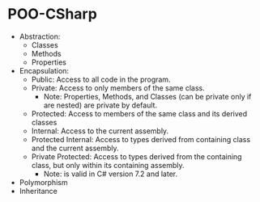 # POO-CSharp
- Abstraction: 
  - Classes
  - Methods
  - Properties
- Encapsulation: 
  - Public: Access to all code in the program.
  - Private: Access to only members of the same class.
     - Note: Properties, Methods, and Classes (can be private only if are nested) are private by default.
  - Protected: Access to members of the same class and its derived classes
  - Internal: Access to the current assembly.
  - Protected Internal: Access to types derived from containing class and the current assembly.
  - Private Protected: Access to types derived from the containing class, but only within its containing assembly.
     - Note: is valid in C# version 7.2 and later.
- Polymorphism
- Inheritance
